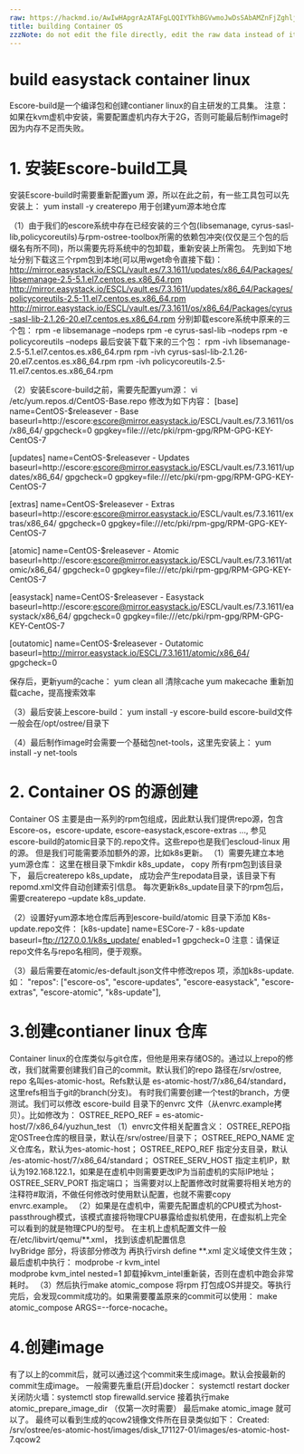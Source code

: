 ```yaml
---
raw: https://hackmd.io/AwIwHApgrAzATAFgLQQIYTkhBGVwmoJwDsSAbAMZnFjZghljAxA=/download
title: building Container OS
zzzNote: do not edit the file directly, edit the raw data instead of it
---
```

**build easystack container linux**
===
Escore-build是一个编译包和创建contianer linux的自主研发的工具集。
注意：如果在kvm虚机中安装，需要配置虚机内存大于2G，否则可能最后制作image时因为内存不足而失败。
# 1. 安装Escore-build工具

安装Escore-build时需要重新配置yum 源，所以在此之前，有一些工具包可以先安装上：
	yum install -y createrepo		用于创建yum源本地仓库

（1）由于我们的escore系统中存在已经安装的三个包(libsemanage,
cyrus-sasl-lib,policycoreutils)与rpm-ostree-toolbox所需的依赖包冲突(仅仅是三个包的后缀名有所不同)，所以需要先将系统中的包卸载，重新安装上所需包。
先到如下地址分别下载这三个rpm包到本地(可以用wget命令直接下载)：
	http://mirror.easystack.io/ESCL/vault.es/7.3.1611/updates/x86_64/Packages/libsemanage-2.5-5.1.el7.centos.es.x86_64.rpm
	http://mirror.easystack.io/ESCL/vault.es/7.3.1611/updates/x86_64/Packages/policycoreutils-2.5-11.el7.centos.es.x86_64.rpm
	http://mirror.easystack.io/ESCL/vault.es/7.3.1611/os/x86_64/Packages/cyrus-sasl-lib-2.1.26-20.el7.centos.es.x86_64.rpm
分别卸载escore系统中原来的三个包：
	rpm -e  libsemanage –nodeps
	rpm -e cyrus-sasl-lib –nodeps
	rpm -e policycoreutils –nodeps
最后安装下载下来的三个包：
	rpm -ivh libsemanage-2.5-5.1.el7.centos.es.x86_64.rpm
	rpm -ivh cyrus-sasl-lib-2.1.26-20.el7.centos.es.x86_64.rpm
	rpm -ivh policycoreutils-2.5-11.el7.centos.es.x86_64.rpm

（2）安装Escore-build之前，需要先配置yum源：
	vi /etc/yum.repos.d/CentOS-Base.repo 
修改为如下内容：
[base]
name=CentOS-$releasever - Base
baseurl=http://escore:escore@mirror.easystack.io/ESCL/vault.es/7.3.1611/os/x86_64/
gpgcheck=0
gpgkey=file:///etc/pki/rpm-gpg/RPM-GPG-KEY-CentOS-7

[updates]
name=CentOS-$releasever - Updates
baseurl=http://escore:escore@mirror.easystack.io/ESCL/vault.es/7.3.1611/updates/x86_64/
gpgcheck=0
gpgkey=file:///etc/pki/rpm-gpg/RPM-GPG-KEY-CentOS-7

[extras]
name=CentOS-$releasever - Extras
baseurl=http://escore:escore@mirror.easystack.io/ESCL/vault.es/7.3.1611/extras/x86_64/
gpgcheck=0
gpgkey=file:///etc/pki/rpm-gpg/RPM-GPG-KEY-CentOS-7

[atomic]
name=CentOS-$releasever - Atomic
baseurl=http://escore:escore@mirror.easystack.io/ESCL/vault.es/7.3.1611/atomic/x86_64/
gpgcheck=0
gpgkey=file:///etc/pki/rpm-gpg/RPM-GPG-KEY-CentOS-7

[easystack]
name=CentOS-$releasever - Easystack
baseurl=http://escore:escore@mirror.easystack.io/ESCL/vault.es/7.3.1611/easystack/x86_64/
gpgcheck=0
gpgkey=file:///etc/pki/rpm-gpg/RPM-GPG-KEY-CentOS-7

[outatomic]
name=CentOS-$releasever - Outatomic
baseurl=http://mirror.easystack.io/ESCL/7.3.1611/atomic/x86_64/
gpgcheck=0

保存后，更新yum的cache：
	yum clean all	清除cache
	yum makecache		重新加载cache，提高搜索效率

（3）最后安装上escore-build：
	yum install -y escore-build
escore-build文件一般会在/opt/ostree/目录下

（4）最后制作image时会需要一个基础包net-tools，这里先安装上：
	yum install -y net-tools

# 2. Container OS 的源创建
Container OS 主要是由一系列的rpm包组成，因此默认我们提供repo源，包含
Escore-os，escore-update, escore-easystack,escore-extras ..., 参见escore-build的atomic目录下的.repo文件。这些repo也是我们escloud-linux 用的源。
但是我们可能需要添加额外的源，比如k8s更新。
（1）需要先建立本地yum源仓库：
	这里在根目录下mkdir k8s_update，
	copy 所有rpm包到该目录下，
	最后createrepo k8s_update，
成功会产生repodata目录，该目录下有repomd.xml文件自动创建索引信息。
每次更新k8s_update目录下的rpm包后，需要createrepo –update k8s_update.

（2）设置好yum源本地仓库后再到escore-build/atomic 目录下添加
K8s-update.repo文件：
[k8s-update]
name=ESCore-7 - k8s-update
baseurl=ftp://127.0.0.1/k8s_update/
enabled=1
gpgcheck=0
注意：请保证repo文件名与repo名相同，便于观察。

（3）最后需要在atomic/es-default.json文件中修改repos 项，添加k8s-update. 如：
 "repos": ["escore-os", "escore-updates", "escore-easystack",
	      "escore-extras", "escore-atomic", "k8s-update"],

# 3.创建contianer linux 仓库
Container linux的仓库类似与git仓库，但他是用来存储OS的。通过以上repo的修改，我们就需要创建我们自己的commit。默认我们的repo 路径在/srv/ostree, repo 名叫es-atomic-host。Refs默认是 es-atomic-host/7/x86_64/standard， 这里refs相当于git的branch(分支)。
有时我们需要创建一个test的branch，方便测试。我们可以修改 escore-build 目录下的envrc 文件（从envrc.example拷贝）。比如修改为：
OSTREE_REPO_REF = es-atomic-host/7/x86_64/yuzhun_test
（1）envrc文件相关配置含义：
	OSTREE_REPO指定OSTree仓库的根目录，默认在/srv/ostree/目录下；
	OSTREE_REPO_NAME 定义仓库名，默认为es-atomic-host；
	OSTREE_REPO_REF 指定分支目录，默认 /es-atomic-host/7/x86_64/standard；
	OSTREE_SERV_HOST 指定主机IP，默认为192.168.122.1，如果是在虚机中则需要更改IP为当前虚机的实际IP地址；
	OSTREE_SERV_PORT 指定端口；
当需要对以上配置修改时就需要将相关地方的注释符#取消，不做任何修改时使用默认配置，也就不需要copy envrc.example。
（2）如果是在虚机中，需要先配置虚机的CPU模式为host-passthrough模式，该模式直接将物理CPU暴露给虚拟机使用，在虚拟机上完全可以看到的就是物理CPU的型号。
在主机上虚机配置文件一般在/etc/libvirt/qemu/**.xml， 找到该虚机配置信息
	<cpu mode='custom' match='exact'>	
		<model fallback='allow'>IvyBridge</model>
	</cpu>
部分，将该部分修改为<cpu mode='host-passthrough'/>
再执行virsh define **.xml	定义域使文件生效；
最后虚机中执行：
	modprobe -r kvm_intel	
	modprobe kvm_intel nested=1	
卸载掉kvm_intel重新装，否则在虚机中跑会非常耗时。
（3）然后执行make atomic_compose 将rpm 打包成OS并提交。等执行完后，会发现commit成功的。如果需要覆盖原来的commit可以使用：
	make atomic_compose ARGS=--force-nocache。

# 4.创建image
有了以上的commit后，就可以通过这个commit来生成image。默认会按最新的commit生成image。
一般需要先重启(开启)docker：
	systemctl restart docker
关闭防火墙：systemctl stop firewalld.service
接着执行make atomic_prepare_image_dir （仅第一次时需要）
最后make atomic_image 就可以了。
最终可以看到生成的qcow2镜像文件所在目录类似如下：
Created: /srv/ostree/es-atomic-host/images/disk_171127-01/images/es-atomic-host-7.qcow2
